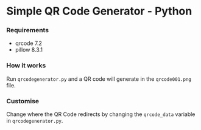 # Simple QR Code Generator - Python

### Requirements
- qrcode 7.2
- pillow 8.3.1

### How it works
Run `qrcodegenerator.py` and a QR code will generate in the `qrcode001.png` file. 

### Customise
Change where the QR Code redirects by changing the `qrcode_data` variable in `qrcodegenerator.py`.
